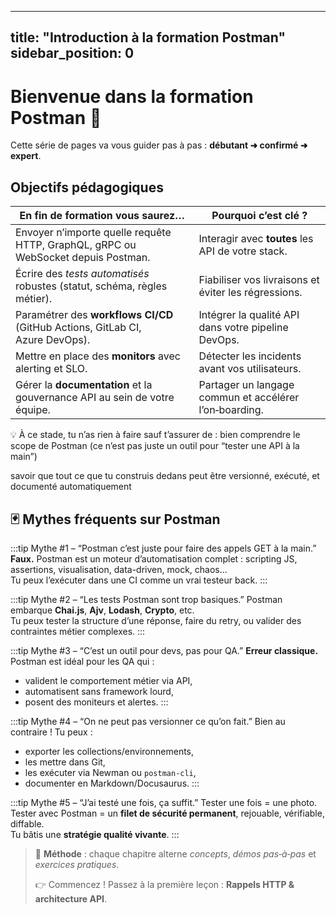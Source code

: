 ---

title: "Introduction à la formation Postman"
sidebar\_position: 0
--------------

# Bienvenue dans la formation **Postman** 📨

Cette série de pages va vous guider pas à pas : **débutant ➜ confirmé ➜ expert**.

## Objectifs pédagogiques

| En fin de formation vous saurez…                                                  | Pourquoi c’est clé ?                                   |
| --------------------------------------------------------------------------------- | ------------------------------------------------------ |
| Envoyer n’importe quelle requête HTTP, GraphQL, gRPC ou WebSocket depuis Postman. | Interagir avec **toutes** les API de votre stack.      |
| Écrire des *tests automatisés* robustes (statut, schéma, règles métier).          | Fiabiliser vos livraisons et éviter les régressions.   |
| Paramétrer des **workflows CI/CD** (GitHub Actions, GitLab CI, Azure DevOps).     | Intégrer la qualité API dans votre pipeline DevOps.    |
| Mettre en place des **monitors** avec alerting et SLO.                            | Détecter les incidents avant vos utilisateurs.         |
| Gérer la **documentation** et la gouvernance API au sein de votre équipe.         | Partager un langage commun et accélérer l’on‑boarding. |


💡 À ce stade, tu n’as rien à faire sauf t’assurer de :
bien comprendre le scope de Postman (ce n’est pas juste un outil pour “tester une API à la main”)

savoir que tout ce que tu construis dedans peut être versionné, exécuté, et documenté automatiquement

## 🃏 Mythes fréquents sur Postman

:::tip Mythe #1 – “Postman c’est juste pour faire des appels GET à la main.”
**Faux.** Postman est un moteur d’automatisation complet : scripting JS, assertions, visualisation, data-driven, mock, chaos…  
Tu peux l’exécuter dans une CI comme un vrai testeur back.
:::

:::tip Mythe #2 – “Les tests Postman sont trop basiques.”
Postman embarque **Chai.js**, **Ajv**, **Lodash**, **Crypto**, etc.  
Tu peux tester la structure d’une réponse, faire du retry, ou valider des contraintes métier complexes.
:::

:::tip Mythe #3 – “C’est un outil pour devs, pas pour QA.”
**Erreur classique.** Postman est idéal pour les QA qui :
- valident le comportement métier via API,
- automatisent sans framework lourd,
- posent des moniteurs et alertes.
:::

:::tip Mythe #4 – “On ne peut pas versionner ce qu’on fait.”
Bien au contraire ! Tu peux :
- exporter les collections/environnements,
- les mettre dans Git,
- les exécuter via Newman ou `postman-cli`,
- documenter en Markdown/Docusaurus.
:::

:::tip Mythe #5 – “J’ai testé une fois, ça suffit.”
Tester une fois = une photo.  
Tester avec Postman = un **filet de sécurité permanent**, rejouable, vérifiable, diffable.  
Tu bâtis une **stratégie qualité vivante**.
:::




> 📝 **Méthode** : chaque chapitre alterne *concepts*, *démos pas‑à‑pas* et *exercices pratiques*.
>
> 👉 Commencez ! Passez à la première leçon : **Rappels HTTP & architecture API**.
